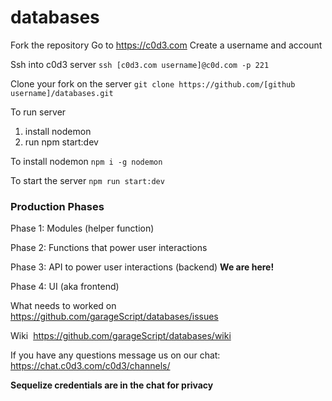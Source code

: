 # databases

Fork the repository
Go to https://c0d3.com
Create a username and account

Ssh into c0d3 server 
`ssh [c0d3.com username]@c0d.com -p 221`

Clone your fork on the server 
`git clone https://github.com/[github username]/databases.git`

To run server
1. install nodemon
2. run npm start:dev

To install nodemon
`npm i -g nodemon`

To start the server
`npm run start:dev`

### Production Phases

Phase 1: Modules (helper function)

Phase 2: Functions that power user interactions

Phase 3: API to power user interactions (backend)
**We are here!**

Phase 4: UI (aka frontend)

What needs to worked on 
https://github.com/garageScript/databases/issues

Wiki 
https://github.com/garageScript/databases/wiki


If you have any questions message us on our chat:
https://chat.c0d3.com/c0d3/channels/

__Sequelize credentials are in the chat for privacy__
